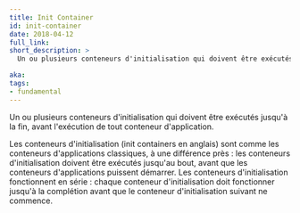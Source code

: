 ```yaml
---
title: Init Container
id: init-container
date: 2018-04-12
full_link:
short_description: >
  Un ou plusieurs conteneurs d'initialisation qui doivent être exécutés jusqu'à la fin, avant l'exécution de tout conteneur d'application.

aka:
tags:
- fundamental
---
```

 Un ou plusieurs conteneurs d'initialisation qui doivent être exécutés jusqu'à la fin, avant l'exécution de tout conteneur d'application.

<!--more-->

Les conteneurs d'initialisation (init containers en anglais) sont comme les conteneurs d'applications classiques, à une différence près : les conteneurs d'initialisation doivent être exécutés jusqu'au bout, avant que les conteneurs d'applications puissent démarrer. Les conteneurs d'initialisation fonctionnent en série : chaque conteneur d'initialisation doit fonctionner jusqu'à la complétion avant que le conteneur d'initialisation suivant ne commence.
